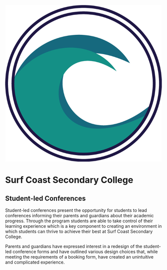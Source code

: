 ![alt text](images/scsc-logo.png)
# Surf Coast Secondary College
## Student-led Conferences

Student-led conferences present the opportunity for students to lead conferences informing their parents and guardians about their academic progress. Through the program students are able to take control of their learning experience which is a key component to creating an environment in which students can thrive to achieve their best at Surf Coast Secondary College.

Parents and guardians have expressed interest in a redesign of the student-led conference forms and have outlined various design choices that, while meeting the requirements of a booking form, have created an unintuitive and complicated experience.
